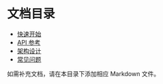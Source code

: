 # 文档目录

- [快速开始](../README.md#快速开始)
- [API 参考](./api.md)
- [架构设计](./architecture.md)
- [常见问题](./faq.md)

如需补充文档，请在本目录下添加相应 Markdown 文件。
